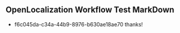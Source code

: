 ## OpenLocalization Workflow Test MarkDown
* f6c045da-c34a-44b9-8976-b630ae18ae70 thanks!

<!--HONumber=Jan17_HO1-->



